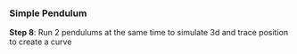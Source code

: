 ### Simple Pendulum

**Step 8**: Run 2 pendulums at the same time to simulate 3d and trace position to create a curve

